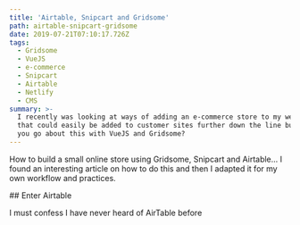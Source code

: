 ```yaml
---
title: 'Airtable, Snipcart and Gridsome'
path: airtable-snipcart-gridsome
date: 2019-07-21T07:10:17.726Z
tags:
  - Gridsome
  - VueJS
  - e-commerce
  - Snipcart
  - Airtable
  - Netlify
  - CMS
summary: >-
  I recently was looking at ways of adding an e-commerce store to my website
  that could easily be added to customer sites further down the line but how can
  you go about this with VueJS and Gridsome?
---
```

How to build a small online store using Gridsome, Snipcart and Airtable... I found an interesting article on how to do this and then I adapted it for my own workflow and practices.

\## Enter Airtable

I must confess I have never heard of AirTable before
